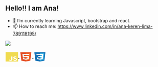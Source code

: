## Hello!! I am Ana!
- 🌱 I’m currently learning Javascript, bootstrap and react.
- 📫 How to reach me: https://www.linkedin.com/in/ana-keren-lima-789118195/

<div align="left">
  <a href="https://github.com/Anakeren1996/">
  <img height="180em" src="https://github-readme-stats.vercel.app/api/top-langs/?username=Anakeren1996&layout=compact&langs_count=7&theme=dracula"/>
</div>
 
 <div style="display: inline_block"><br>
  <img align="center" alt="Ana-Js" height="30" width="40" src="https://raw.githubusercontent.com/devicons/devicon/master/icons/javascript/javascript-plain.svg">
  <img align="center" alt="Ana-HTML" height="30" width="40" src="https://raw.githubusercontent.com/devicons/devicon/master/icons/html5/html5-original.svg">
  <img align="center" alt="Ana-CSS" height="30" width="40" src="https://raw.githubusercontent.com/devicons/devicon/master/icons/css3/css3-original.svg">
</div>
  

